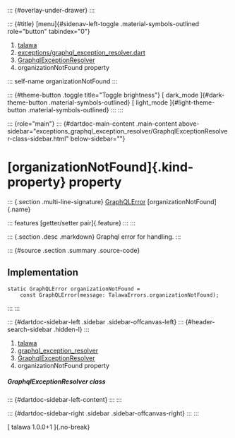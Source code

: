 ::: {#overlay-under-drawer}
:::

::: {#title}
[menu]{#sidenav-left-toggle .material-symbols-outlined role="button"
tabindex="0"}

1.  [talawa](../../index.html)
2.  [exceptions/graphql_exception_resolver.dart](../../exceptions_graphql_exception_resolver/)
3.  [GraphqlExceptionResolver](../../exceptions_graphql_exception_resolver/GraphqlExceptionResolver-class.html)
4.  organizationNotFound property

::: self-name
organizationNotFound
:::

::: {#theme-button .toggle title="Toggle brightness"}
[ dark_mode ]{#dark-theme-button .material-symbols-outlined} [
light_mode ]{#light-theme-button .material-symbols-outlined}
:::
:::

::: {role="main"}
::: {#dartdoc-main-content .main-content above-sidebar="exceptions_graphql_exception_resolver/GraphqlExceptionResolver-class-sidebar.html" below-sidebar=""}
<div>

# [organizationNotFound]{.kind-property} property

</div>

::: {.section .multi-line-signature}
[GraphQLError](https://pub.dev/documentation/gql_exec/1.1.1-alpha+1699813812660/graphql_flutter/GraphQLError-class.html)
[organizationNotFound]{.name}

::: features
[getter/setter pair]{.feature}
:::
:::

::: {.section .desc .markdown}
Graphql error for handling.
:::

::: {#source .section .summary .source-code}
## Implementation

``` language-dart
static GraphQLError organizationNotFound =
    const GraphQLError(message: TalawaErrors.organizationNotFound);
```
:::
:::

::: {#dartdoc-sidebar-left .sidebar .sidebar-offcanvas-left}
::: {#header-search-sidebar .hidden-l}
:::

1.  [talawa](../../index.html)
2.  [graphql_exception_resolver](../../exceptions_graphql_exception_resolver/)
3.  [GraphqlExceptionResolver](../../exceptions_graphql_exception_resolver/GraphqlExceptionResolver-class.html)
4.  organizationNotFound property

##### GraphqlExceptionResolver class

::: {#dartdoc-sidebar-left-content}
:::
:::

::: {#dartdoc-sidebar-right .sidebar .sidebar-offcanvas-right}
:::
:::

[ talawa 1.0.0+1 ]{.no-break}

